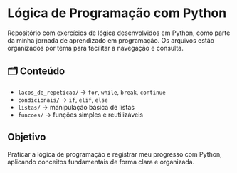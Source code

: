 # Lógica de Programação com Python

Repositório com exercícios de lógica desenvolvidos em Python, como parte da minha jornada de aprendizado em programação. Os arquivos estão organizados por tema para facilitar a navegação e consulta.

## 🗂️ Conteúdo

- `lacos_de_repeticao/` → `for`, `while`, `break`, `continue`
- `condicionais/` → `if`, `elif`, `else`
- `listas/` → manipulação básica de listas
- `funcoes/` → funções simples e reutilizáveis

## Objetivo

Praticar a lógica de programação e registrar meu progresso com Python, aplicando conceitos fundamentais de forma clara e organizada.


